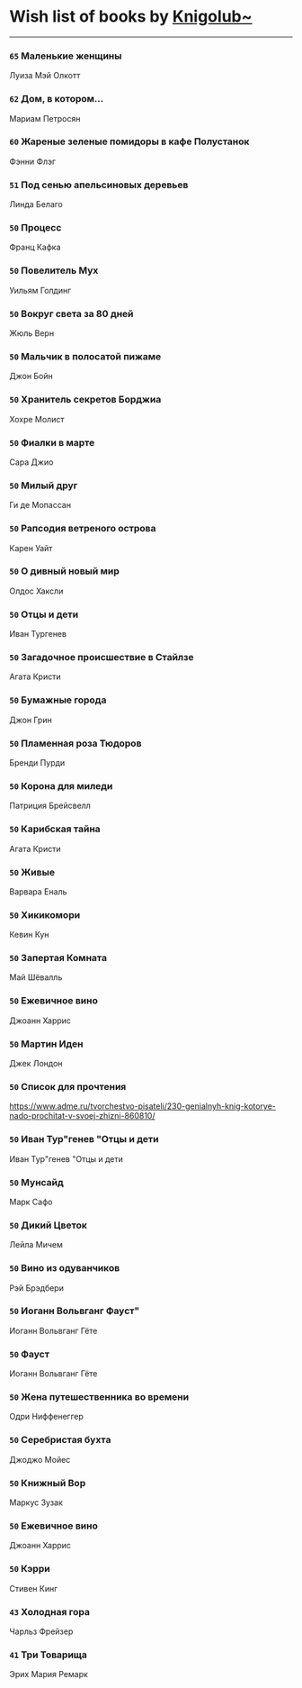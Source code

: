 # Wish list of books by [Knigolub~](https://plus.google.com/u/0/111878597279669641685/)
---

### `65` Маленькие женщины
Луиза Мэй Олкотт

### `62` Дом, в котором...
Мариам Петросян

### `60` Жареные зеленые помидоры в кафе Полустанок
Фэнни Флэг

### `51` Под сенью апельсиновых деревьев
Линда Белаго

### `50` Процесс
Франц Кафка

### `50` Повелитель Мух
Уильям Голдинг

### `50` Вокруг света за 80 дней
Жюль Верн

### `50` Мальчик в полосатой пижаме
Джон Бойн

### `50` Хранитель секретов Борджиа
Хохре Молист

### `50` Фиалки в марте
Сара Джио

### `50` Милый друг
Ги де Мопассан

### `50` Рапсодия ветреного острова
Карен Уайт

### `50` О дивный новый мир
Олдос Хаксли

### `50` Отцы и дети
Иван Тургенев

### `50` Загадочное происшествие в Стайлзе
Агата Кристи

### `50` Бумажные города
Джон Грин

### `50` Пламенная роза Тюдоров
Бренди Пурди

### `50` Корона для миледи
Патриция Брейсвелл

### `50` Карибская тайна
Агата Кристи

### `50` Живые
Варвара Еналь

### `50` Хикикомори
Кевин Кун

### `50` Запертая Комната
Май Шёвалль

### `50` Ежевичное вино
Джоанн Харрис

### `50` Мартин Иден
Джек Лондон

### `50` Список для прочтения
https://www.adme.ru/tvorchestvo-pisateli/230-genialnyh-knig-kotorye-nado-prochitat-v-svoej-zhizni-860810/

### `50` Иван Тур"генев "Отцы и дети
Иван Тур"генев "Отцы и дети

### `50` Мунсайд
Марк Сафо

### `50` Дикий Цветок
Лейла Мичем

### `50` Вино из одуванчиков
Рэй Брэдбери

### `50` Иоганн Вольвганг Фауст"
Иоганн Вольвганг Гёте

### `50` Фауст
Иоганн Вольвганг Гёте

### `50` Жена путешественника во времени
Одри Ниффенеггер

### `50` Серебристая бухта
Джоджо Мойес

### `50` Книжный Вор
Маркус Зузак

### `50` Ежевичное вино
Джоанн Харрис

### `50` Кэрри
Стивен Кинг

### `43` Холодная гора
Чарльз Фрейзер

### `41` Три Товарища
Эрих Мария Ремарк

